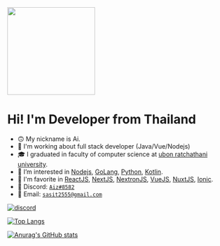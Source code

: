 <img src="https://images.squarespace-cdn.com/content/v1/5dda9f2de3177e778547286c/1575538455084-IZ7TBL2JZJECDXLRTRF5/repair.gif?format=1000w?raw=true" height="200px">

# Hi! I'm Developer from Thailand
- 🙃 My nickname is Ai.
- 🔭 I'm working about full stack developer (Java/Vue/Nodejs)
- 🎓 I graduated in faculty of computer science at [ubon ratchathani university](https://www.ubu.ac.th/).
- 👀 I’m interested in [Nodejs](https://nodejs.org/en/), [GoLang](https://go.dev/), [Python](https://www.anaconda.com/products/distribution), [Kotlin](https://kotlinlang.org/).
- 🌟 I'm favorite in [ReactJS](https://reactjs.org/), [NextJS](https://nextjs.org/), [NextronJS](https://github.com/saltyshiomix/nextron), [VueJS](https://vuejs.org/), [NuxtJS](https://nuxtjs.org/), [Ionic](https://ionicframework.com/).
- 🍾 Discord: [`Aiz#8582`](https://discord.com/users/248843732412006401)
- 📩 Email: [`sasit2555@gmail.com`](mailto:sasit2555@gmail.com)

[![discord](https://discordapp.com/api/guilds/242665251487612928/embed.png?style=banner2)](https://discord.gg/VwKwd9f)

[![Top Langs](https://github-readme-stats.vercel.app/api/top-langs/?username=Ai-Sasit&langs_count=6&layout=compact&theme=merko)](https://github.com/anuraghazra/github-readme-stats)

[![Anurag's GitHub stats](https://github-readme-stats.vercel.app/api?username=Ai-Sasit&theme=merko)](https://github.com/anuraghazra/github-readme-stats)
